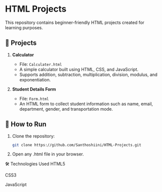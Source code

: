 # HTML Projects

This repository contains beginner-friendly HTML projects created for learning purposes.

## 📌 Projects

1. **Calculator**  
   - File: `Calculater.html`  
   - A simple calculator built using HTML, CSS, and JavaScript.  
   - Supports addition, subtraction, multiplication, division, modulus, and exponentiation.

2. **Student Details Form**  
   - File: `Form.html`  
   - An HTML form to collect student information such as name, email, department, gender, and transportation mode.

## 🚀 How to Run

1. Clone the repository:
   ```bash
   git clone https://github.com/Santhoshiini/HTML-Projects.git
2. Open any .html file in your browser.

🛠️ Technologies Used
HTML5

CSS3

JavaScript


